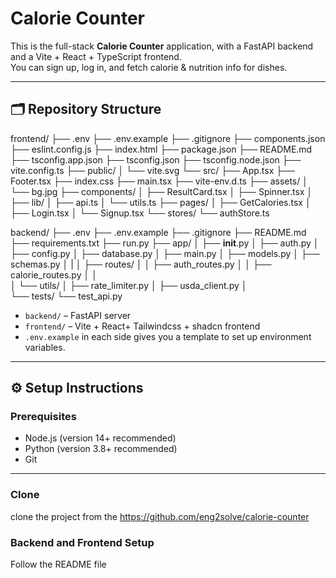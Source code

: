 # Calorie Counter

This is the full-stack **Calorie Counter** application, with a FastAPI backend and a Vite + React + TypeScript frontend.  
You can sign up, log in, and fetch calorie & nutrition info for dishes.

---

## 🗂 Repository Structure

frontend/
├── .env
├── .env.example
├── .gitignore
├── components.json
├── eslint.config.js
├── index.html
├── package.json
├── README.md
├── tsconfig.app.json
├── tsconfig.json
├── tsconfig.node.json
├── vite.config.ts
├── public/
│   └── vite.svg
└── src/
    ├── App.tsx
    ├── Footer.tsx
    ├── index.css
    ├── main.tsx
    ├── vite-env.d.ts
    ├── assets/
    │   └── bg.jpg
    ├── components/
    │   ├── ResultCard.tsx
    │   ├── Spinner.tsx
    │   
    ├── lib/
    │   ├── api.ts
    │   └── utils.ts
    ├── pages/
    │   ├── GetCalories.tsx
    │   ├── Login.tsx
    │   └── Signup.tsx
    └── stores/
        └── authStore.ts

backend/
├── .env
├── .env.example
├── .gitignore
├── README.md
├── requirements.txt
├── run.py
├── app/
│   ├── __init__.py
│   ├── auth.py
│   ├── config.py
│   ├── database.py
│   ├── main.py
│   ├── models.py
│   ├── schemas.py
│   |
│   ├── routes/
│   │   ├── auth_routes.py
│   │   ├── calorie_routes.py
│   │   
│   └── utils/
│       ├── rate_limiter.py
│       ├── usda_client.py
│      
└── tests/
    └── test_api.py


- `backend/` – FastAPI server  
- `frontend/` – Vite + React+ Tailwindcss + shadcn  frontend  
- `.env.example` in each side gives you a template to set up environment variables.

---

## ⚙️ Setup Instructions

### Prerequisites

- Node.js (version 14+ recommended)  
- Python (version 3.8+ recommended)  
- Git  

---

### Clone
clone the project from the 
https://github.com/eng2solve/calorie-counter

### Backend and Frontend  Setup
Follow the README file 


